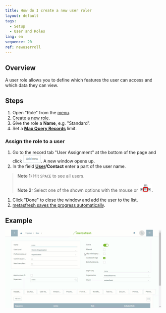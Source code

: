 ```yaml
---
title: How do I create a new user role?
layout: default
tags:
  - Setup
  - User and Roles
lang: en
sequence: 20
ref: newuserroll
---
```


## Overview
A user role allows you to define which features the user can access and which data they can view.

## Steps
1. Open "Role" from the [menu](Menu).
1. [Create a new role](New_Record_Window).
1. Give the role a **Name**, e.g. "Standard".
1. Set a [**Max Query Records**](Max_query_records_userrole) limit.

### Assign the role to a user
1. Go to the record tab "User Assignment" at the bottom of the page and click ![](assets/Add_New_Button.png). A new window opens up.
1. In the field [**User**](NewUser)**/Contact** enter a part of the user name.
 >**Note 1:** Hit `SPACE` to see all users.<br><br>
 >**Note 2:** Select one of the shown options with the mouse or ![](../DE/assets/Workflow_Auftrag_Bis_Rechnung_WebUI-73797.png).

1. Click "Done" to close the window and add the user to the list.
1. [metasfresh saves the progress automatically](Saveindicator).

## Example
![](assets/NewUserRole.gif)
